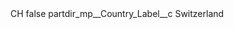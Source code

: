 <?xml version="1.0" encoding="UTF-8"?>
<CustomMetadata xmlns="http://soap.sforce.com/2006/04/metadata" xmlns:xsi="http://www.w3.org/2001/XMLSchema-instance" xmlns:xsd="http://www.w3.org/2001/XMLSchema">
    <label>CH</label>
    <protected>false</protected>
    <values>
        <field>partdir_mp__Country_Label__c</field>
        <value xsi:type="xsd:string">Switzerland</value>
    </values>
</CustomMetadata>
